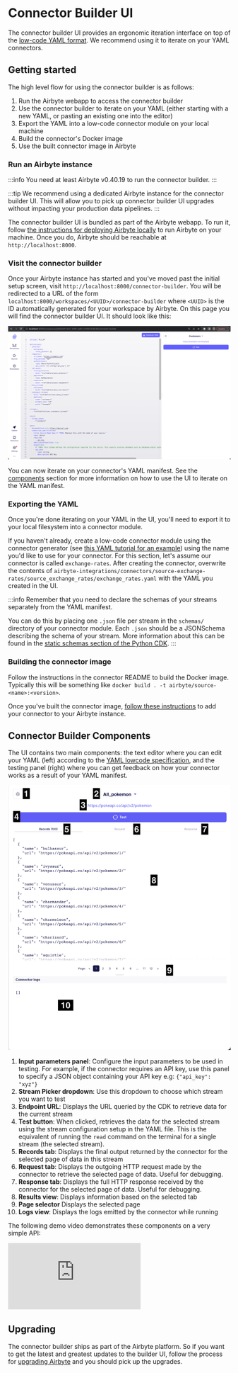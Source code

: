 # Connector Builder UI

The connector builder UI provides an ergonomic iteration interface on top of the [low-code YAML format](understanding-the-yaml-file/yaml-overview). We recommend using it to iterate on your YAML connectors. 

## Getting started
The high level flow for using the connector builder is as follows: 

1. Run the Airbyte webapp to access the connector builder
2. Use the connector builder to iterate on your YAML (either starting with a new YAML, or pasting an existing one into the editor)
3. Export the YAML into a low-code connector module on your local machine
4. Build the connector's Docker image
5. Use the built connector image in Airbyte

### Run an Airbyte instance
:::info
You need at least Airbyte v0.40.19 to run the connector builder. 
:::

:::tip
We recommend using a dedicated Airbyte instance for the connector builder UI. This will allow you to pick up connector builder UI upgrades without impacting your production data pipelines. 
:::

The connector builder UI is bundled as part of the Airbyte webapp. To run it, follow [the instructions for deploying Airbyte locally](deploying-airbyte/local-deployment) to run Airbyte on your machine. Once you do, Airbyte should be reachable at `http://localhost:8000`.


### Visit the connector builder
Once your Airbyte instance has started and you've moved past the initial setup screen, visit `http://localhost:8000/connector-builder`. You will be redirected to a URL of the form `localhost:8000/workspaces/<UUID>/connector-builder` where `<UUID>` is the ID automatically generated for your workspace by Airbyte. On this page you will find the connector builder UI. It should look like this: 

![The Connector Builder home page](./assets/lowcode_landing_screen.png)

You can now iterate on your connector's YAML manifest. See the [components](#components) section for more information on how to use the UI to iterate on the YAML manifest. 

### Exporting the YAML
Once you're done iterating on your YAML in the UI, you'll need to export it to your local filesystem into a connector module. 

If you haven't already, create a low-code connector module using the connector generator (see [this YAML tutorial for an example](tutorial/1-create-source.md)) using the name you'd like to use for your connector. For this section, let's assume our connector is called `exchange-rates`. After creating the connector, overwrite the contents of `airbyte-integrations/connectors/source-exchange-rates/source_exchange_rates/exchange_rates.yaml` with the YAML you created in the UI. 


<!-- TODO remove this when we bundle schema specification into the YAML -->
:::info
Remember that you need to declare the schemas of your streams separately from the YAML manifest. 

You can do this by placing one `.json` file per stream in the `schemas/` directory of your connector module. Each `.json` should be a JSONSchema describing the schema of your stream. More information about this can be found in the [static schemas section of the Python CDK](../cdk-python/schemas#static-schemas). 
:::

### Building the connector image
Follow the instructions in the connector README to build the Docker image. Typically this will be something like `docker build . -t airbyte/source-<name>:<version>`. 

Once you've built the connector image, [follow these instructions](../../integrations/custom-connectors#adding-your-connectors-in-the-ui) to add your connector to your Airbyte instance. 

## Connector Builder Components

The UI contains two main components: the text editor where you can edit your YAML (left) according to the [YAML lowcode specification](./understanding-the-yaml-file/yaml-overview), and the testing panel (right) where you can get feedback on how your connector works as a result of your YAML manifest.

![Annotated Test Pane](./assets/lowcode_annotated_test_pane.png)

1. **Input parameters panel**: Configure the input parameters to be used in testing. For example, if the connector requires an API key, use this panel to specify a JSON object containing your API key e.g: `{"api_key": "xyz"}`
2. **Stream Picker dropdown**: Use this dropdown to choose which stream you want to test
3. **Endpoint URL**: Displays the URL queried by the CDK to retrieve data for the current stream
4. **Test button**: When clicked, retrieves the data for the selected stream using the stream configuration setup in the YAML file. This is the equivalent of running the `read` command on the terminal for a single stream (the selected stream). 
5. **Records tab**: Displays the final output returned by the connector for the selected page of data in this stream
6. **Request tab**: Displays the outgoing HTTP request made by the connector to retrieve the selected page of data. Useful for debugging. 
7. **Response tab**: Displays the full HTTP response received by the connector for the selected page of data. Useful for debugging. 
8. **Results view**: Displays information based on the selected tab
9. **Page selector** Displays the selected page
10. **Logs view**: Displays the logs emitted by the connector while running

The following demo video demonstrates these components on a very simple API: 

<div style={{position: "relative", "padding-bottom": "64.90384615384616%", height: 0}}>
<iframe src="https://www.loom.com/embed/acf899938ef74dec8dd61ba012bc872f" frameborder="0" webkitallowfullscreen mozallowfullscreen allowfullscreen style={{position: "absolute", top: 0, left: 0, width: "100%", height: "100%"}}></iframe>
</div>

## Upgrading
The connector builder ships as part of the Airbyte platform. So if you want to get the latest and greatest updates to the builder UI, follow the process for [upgrading Airbyte](../../operator-guides/upgrading-airbyte) and you should pick up the upgrades.
